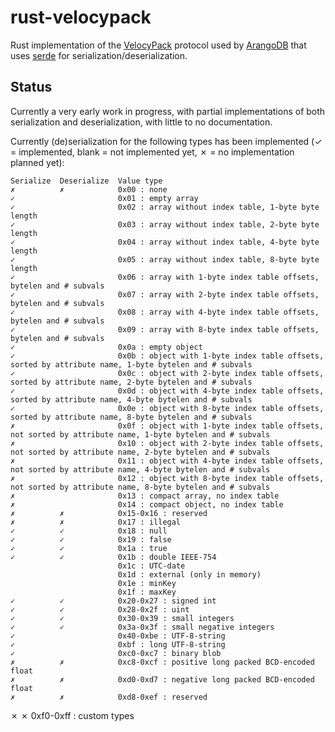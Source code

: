 # rust-velocypack

Rust implementation of the [VelocyPack](https://github.com/arangodb/velocypack)
protocol used by [ArangoDB](https://www.arangodb.com/) that uses
[serde](https://serde.rs/) for serialization/deserialization.


## Status

Currently a very early work in progress, with partial implementations of
both serialization and deserialization, with little to no documentation.

Currently (de)serialization for the following types has been implemented
(✓ = implemented, blank = not implemented yet, ✗ = no implementation
planned yet):

```
Serialize  Deserialize  Value type
✗          ✗            0x00 : none
✓                       0x01 : empty array
✓                       0x02 : array without index table, 1-byte byte length
✓                       0x03 : array without index table, 2-byte byte length
✓                       0x04 : array without index table, 4-byte byte length
✓                       0x05 : array without index table, 8-byte byte length
✓                       0x06 : array with 1-byte index table offsets, bytelen and # subvals
✓                       0x07 : array with 2-byte index table offsets, bytelen and # subvals
✓                       0x08 : array with 4-byte index table offsets, bytelen and # subvals
✓                       0x09 : array with 8-byte index table offsets, bytelen and # subvals
✓                       0x0a : empty object
✓                       0x0b : object with 1-byte index table offsets, sorted by attribute name, 1-byte bytelen and # subvals
✓                       0x0c : object with 2-byte index table offsets, sorted by attribute name, 2-byte bytelen and # subvals
✓                       0x0d : object with 4-byte index table offsets, sorted by attribute name, 4-byte bytelen and # subvals
✓                       0x0e : object with 8-byte index table offsets, sorted by attribute name, 8-byte bytelen and # subvals
✗                       0x0f : object with 1-byte index table offsets, not sorted by attribute name, 1-byte bytelen and # subvals
✗                       0x10 : object with 2-byte index table offsets, not sorted by attribute name, 2-byte bytelen and # subvals
✗                       0x11 : object with 4-byte index table offsets, not sorted by attribute name, 4-byte bytelen and # subvals
✗                       0x12 : object with 8-byte index table offsets, not sorted by attribute name, 8-byte bytelen and # subvals
✗                       0x13 : compact array, no index table
✗                       0x14 : compact object, no index table
✗          ✗            0x15-0x16 : reserved
✗          ✗            0x17 : illegal
✓          ✓            0x18 : null
✓          ✓            0x19 : false
✓          ✓            0x1a : true
✓          ✓            0x1b : double IEEE-754
                        0x1c : UTC-date
                        0x1d : external (only in memory)
                        0x1e : minKey
                        0x1f : maxKey
✓          ✓            0x20-0x27 : signed int
✓          ✓            0x28-0x2f : uint
✓          ✓            0x30-0x39 : small integers
✓          ✓            0x3a-0x3f : small negative integers
✓                       0x40-0xbe : UTF-8-string
✓                       0xbf : long UTF-8-string
✓                       0xc0-0xc7 : binary blob
✗          ✗            0xc8-0xcf : positive long packed BCD-encoded float
✗          ✗            0xd0-0xd7 : negative long packed BCD-encoded float
✗          ✗            0xd8-0xef : reserved
```
✗          ✗            0xf0-0xff : custom types
